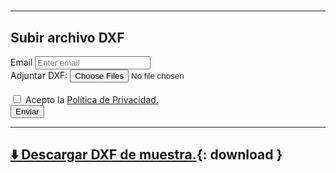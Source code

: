 # 

---

## Subir archivo DXF

<form action="https://formsubmit.co/admin@asolear.es" method="POST" enctype="multipart/form-data">
  <!-- comandos -->
  <input type="hidden" name="_template" value="table">
  <input type="hidden" name="_autoresponse" value="Muchas gracias, en breve le contactaremos.">
  <input class="form-control" type="hidden" name="_captcha" value="false">
  <input type="hidden" name="_next" value="https://asolear.es/index.html">
  <input type="hidden" name="_subject" value="COLABORADOR">
  <input type="hidden" name="_autoresponse" value="Gracias, en breve le contactaremos.">
  <div class="col-sm-7">
    <div class="row">
      <div class="column">
      </div>
      <div class="column"></div>
      <label for="email">Email</label>
      <input name='email' type="email" class="form-control" id="email" placeholder="Enter email" required>
      <br>
      <label for="exampleFormControlInput1" class="form-label">Adjuntar DXF:</label>
      <input type="file" id="myfile" name="cv" multiple><br><br>
      <label><input type="checkbox" class="agree" required> Acepto la</label> <a
        href="https://asolear.es/politicaprivacidad.html" >Política
        de Privacidad.</a>
      <br>
      <input type="submit" value="Enviar">
      <div class="row">
        <div class="col-sm-5">
          <p><span class="glyphicon glyphicon-map-marker"></span> </p>
        </div>
      </div>
    </div>
  </div>
</form>

---




## [⬇️  Descargar DXF de muestra.](./muestra.dxf){: download }
